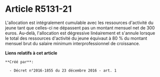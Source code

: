 # Article R5131-21

L'allocation est intégralement cumulable avec les ressources d'activité du jeune tant que celles-ci ne dépassent pas un
montant mensuel net de 300 euros. Au-delà, l'allocation est dégressive linéairement et s'annule lorsque le total des
ressources d'activité du jeune équivaut à 80 % du montant mensuel brut du salaire minimum interprofessionnel de croissance.

**Liens relatifs à cet article**

	**Créé par**:

	  - Décret n°2016-1855 du 23 décembre 2016 - art. 1
